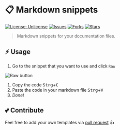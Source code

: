 # :clipboard: Markdown snippets

[![License: Unlicense](https://img.shields.io/badge/license-Unlicense-blue.svg)](http://unlicense.org/)
[![Issues](https://img.shields.io/github/issues/markdown-templates/markdown-snippets.svg)](https://github.com/markdown-templates/markdown-snippets/issues)
[![Forks](https://img.shields.io/github/forks/markdown-templates/markdown-snippets.svg)](https://github.com/markdown-templates/markdown-snippets/fork)
[![Stars](https://img.shields.io/github/stars/markdown-templates/markdown-snippets.svg)](https://github.com/markdown-templates/markdown-snippets/stargazers)

> Markdown snippets for your documentation files.

## :zap: Usage

1. Go to the snippet that you want to use and click `Raw`  

![Raw button](https://i.imgur.com/QkHqujv.png)

1. Copy the code <kbd>Strg</kbd>+<kbd>C</kbd>
2. Paste the code in your markdown file <kbd>Strg</kbd>+<kbd>V</kbd>
3. _Done!_

## :two_hearts: Contribute

Feel free to add your own templates via [pull request](https://github.com/markdown-templates/markdown-snippets/pulls) :+1: